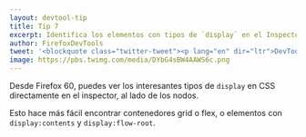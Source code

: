 ```yaml
---
layout: devtool-tip
title: Tip 7
excerpt: Identifica los elementos con tipos de `display` en el Inspector.
author: FirefoxDevTools
tweet: '<blockquote class="twitter-tweet"><p lang="en" dir="ltr">DevTools tip:<br><br>Starting with Firefox 60 (in beta now), you can see interesting CSS display types directly in the inspector, next to nodes.<br><br>Makes it easy to find grid or flex containers, or display:contents and display:flow-root elements. <a href="https://t.co/tJZCw6GlOX">pic.twitter.com/tJZCw6GlOX</a></p>&mdash; Firefox DevTools (@FirefoxDevTools) <a href="https://twitter.com/FirefoxDevTools/status/974685361342484480?ref_src=twsrc%5Etfw">March 16, 2018</a></blockquote> <script async src="https://platform.twitter.com/widgets.js" charset="utf-8"></script> '
image: https://pbs.twimg.com/media/DYbG4sBW4AAWS6c.png
---
```


Desde Firefox 60, puedes ver los interesantes tipos de `display` en CSS directamente en el inspector, al lado de los nodos.

Esto hace más fácil encontrar contenedores grid o flex, o elementos  con `display:contents` y `display:flow-root`.
